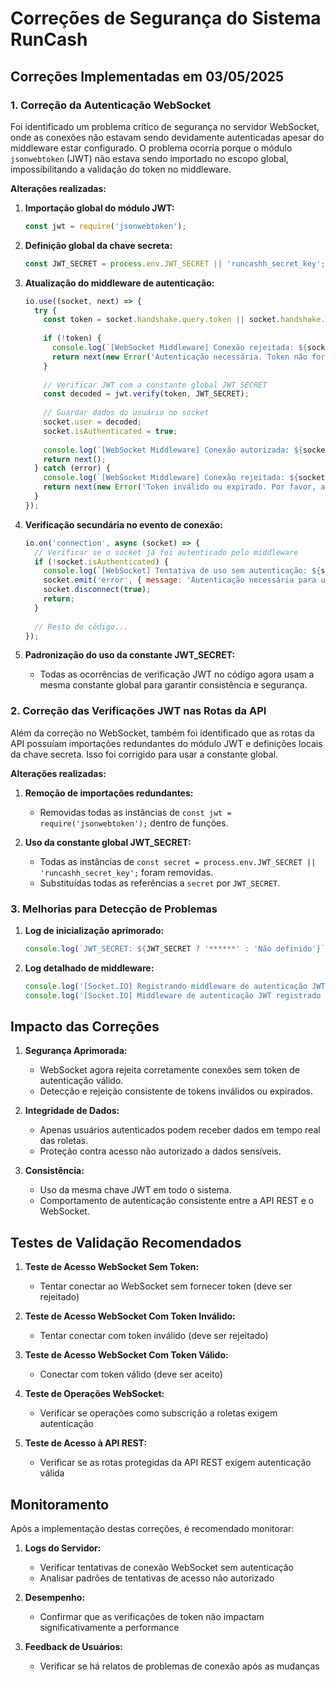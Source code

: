 # Correções de Segurança do Sistema RunCash

## Correções Implementadas em 03/05/2025

### 1. Correção da Autenticação WebSocket

Foi identificado um problema crítico de segurança no servidor WebSocket, onde as conexões não estavam sendo devidamente autenticadas apesar do middleware estar configurado. O problema ocorria porque o módulo `jsonwebtoken` (JWT) não estava sendo importado no escopo global, impossibilitando a validação do token no middleware.

**Alterações realizadas:**

1. **Importação global do módulo JWT:**
   ```javascript
   const jwt = require('jsonwebtoken');
   ```

2. **Definição global da chave secreta:**
   ```javascript
   const JWT_SECRET = process.env.JWT_SECRET || 'runcashh_secret_key';
   ```

3. **Atualização do middleware de autenticação:**
   ```javascript
   io.use((socket, next) => {
     try {
       const token = socket.handshake.query.token || socket.handshake.headers.authorization?.split(' ')[1];
       
       if (!token) {
         console.log(`[WebSocket Middleware] Conexão rejeitada: ${socket.id} - Token ausente`);
         return next(new Error('Autenticação necessária. Token não fornecido.'));
       }
       
       // Verificar JWT com a constante global JWT_SECRET
       const decoded = jwt.verify(token, JWT_SECRET);
       
       // Guardar dados do usuário no socket
       socket.user = decoded;
       socket.isAuthenticated = true;
       
       console.log(`[WebSocket Middleware] Conexão autorizada: ${socket.id} - Usuário: ${decoded.username || decoded.email || decoded.id || 'usuário'}`);
       return next();
     } catch (error) {
       console.log(`[WebSocket Middleware] Conexão rejeitada: ${socket.id} - Erro: ${error.message}`);
       return next(new Error('Token inválido ou expirado. Por favor, autentique-se novamente.'));
     }
   });
   ```

4. **Verificação secundária no evento de conexão:**
   ```javascript
   io.on('connection', async (socket) => {
     // Verificar se o socket já foi autenticado pelo middleware
     if (!socket.isAuthenticated) {
       console.log(`[WebSocket] Tentativa de uso sem autenticação: ${socket.id}`);
       socket.emit('error', { message: 'Autenticação necessária para usar este serviço.' });
       socket.disconnect(true);
       return;
     }
     
     // Resto do código...
   });
   ```

5. **Padronização do uso da constante JWT_SECRET:**
   - Todas as ocorrências de verificação JWT no código agora usam a mesma constante global para garantir consistência e segurança.

### 2. Correção das Verificações JWT nas Rotas da API

Além da correção no WebSocket, também foi identificado que as rotas da API possuíam importações redundantes do módulo JWT e definições locais da chave secreta. Isso foi corrigido para usar a constante global.

**Alterações realizadas:**

1. **Remoção de importações redundantes:**
   - Removidas todas as instâncias de `const jwt = require('jsonwebtoken');` dentro de funções.

2. **Uso da constante global JWT_SECRET:**
   - Todas as instâncias de `const secret = process.env.JWT_SECRET || 'runcashh_secret_key';` foram removidas.
   - Substituídas todas as referências a `secret` por `JWT_SECRET`.

### 3. Melhorias para Detecção de Problemas

1. **Log de inicialização aprimorado:**
   ```javascript
   console.log(`JWT_SECRET: ${JWT_SECRET ? '******' : 'Não definido'}`);
   ```

2. **Log detalhado de middleware:**
   ```javascript
   console.log('[Socket.IO] Registrando middleware de autenticação JWT...');
   console.log('[Socket.IO] Middleware de autenticação JWT registrado com sucesso');
   ```

## Impacto das Correções

1. **Segurança Aprimorada:**
   - WebSocket agora rejeita corretamente conexões sem token de autenticação válido.
   - Detecção e rejeição consistente de tokens inválidos ou expirados.

2. **Integridade de Dados:**
   - Apenas usuários autenticados podem receber dados em tempo real das roletas.
   - Proteção contra acesso não autorizado a dados sensíveis.

3. **Consistência:**
   - Uso da mesma chave JWT em todo o sistema.
   - Comportamento de autenticação consistente entre a API REST e o WebSocket.

## Testes de Validação Recomendados

1. **Teste de Acesso WebSocket Sem Token:**
   - Tentar conectar ao WebSocket sem fornecer token (deve ser rejeitado)

2. **Teste de Acesso WebSocket Com Token Inválido:**
   - Tentar conectar com token inválido (deve ser rejeitado)

3. **Teste de Acesso WebSocket Com Token Válido:**
   - Conectar com token válido (deve ser aceito)
   
4. **Teste de Operações WebSocket:**
   - Verificar se operações como subscrição a roletas exigem autenticação

5. **Teste de Acesso à API REST:**
   - Verificar se as rotas protegidas da API REST exigem autenticação válida

## Monitoramento

Após a implementação destas correções, é recomendado monitorar:

1. **Logs do Servidor:**
   - Verificar tentativas de conexão WebSocket sem autenticação
   - Analisar padrões de tentativas de acesso não autorizado

2. **Desempenho:**
   - Confirmar que as verificações de token não impactam significativamente a performance

3. **Feedback de Usuários:**
   - Verificar se há relatos de problemas de conexão após as mudanças 